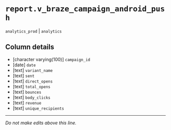 # `report.v_braze_campaign_android_push`
`analytics_prod` | `analytics`

## Column details
* [character varying(100)] `campaign_id`
* [date]      `date`
* [text]      `variant_name`
* [text]      `sent`
* [text]      `direct_opens`
* [text]      `total_opens`
* [text]      `bounces`
* [text]      `body_clicks`
* [text]      `revenue`
* [text]      `unique_recipients`

-------------------------------------------------------------------------------
*Do not make edits above this line.*
